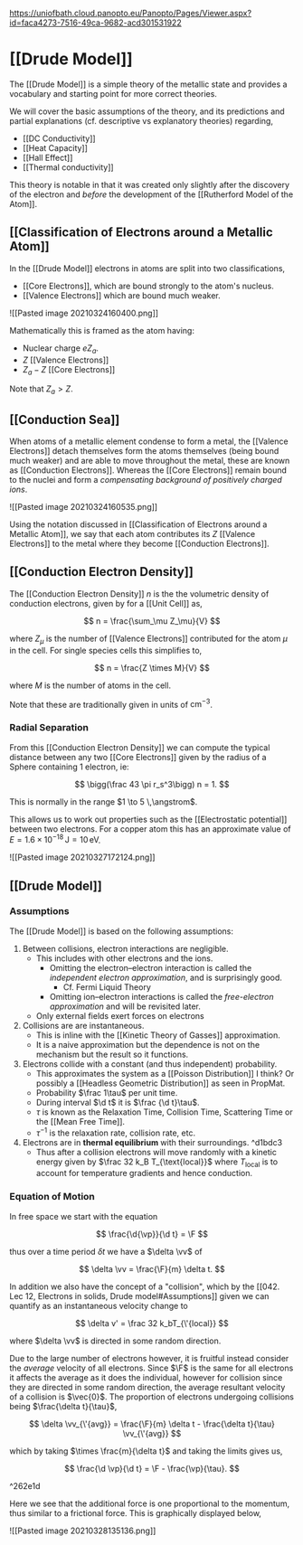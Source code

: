 https://uniofbath.cloud.panopto.eu/Panopto/Pages/Viewer.aspx?id=faca4273-7516-49ca-9682-acd301531922

# [[Drude Model]]

The [[Drude Model]] is a simple theory of the metallic state and provides a vocabulary and starting point for more correct theories.

We will cover the basic assumptions of the theory, and its predictions and partial explanations (cf. descriptive vs explanatory theories) regarding,

- [[DC Conductivity]]
- [[Heat Capacity]]
- [[Hall Effect]]
- [[Thermal conductivity]]

This theory is notable in that it was created only slightly after the discovery of the electron and *before* the development of the [[Rutherford Model of the Atom]].

## [[Classification of Electrons around a Metallic Atom]]

In the [[Drude Model]] electrons in atoms are split into two classifications,

- [[Core Electrons]], which are bound strongly to the atom's nucleus.
- [[Valence Electrons]] which are bound much weaker.

![[Pasted image 20210324160400.png]]

Mathematically this is framed as the atom having:

- Nuclear charge $eZ_a$.
- $Z$ [[Valence Electrons]]
- $Z_a-Z$ [[Core Electrons]]

Note that $Z_a > Z$.

## [[Conduction Sea]]

When atoms of a metallic element condense to form a metal, the [[Valence Electrons]] detach themselves form the atoms themselves (being bound much weaker) and are able to move throughout the metal, these are known as [[Conduction Electrons]]. Whereas the [[Core Electrons]] remain bound to the nuclei and form a *compensating background of positively charged ions*.

![[Pasted image 20210324160535.png]]

Using the notation discussed in [[Classification of Electrons around a Metallic Atom]], we say that each atom contributes its $Z$ [[Valence Electrons]] to the metal where they become [[Conduction Electrons]].


## [[Conduction Electron Density]]

The [[Conduction Electron Density]] $n$ is the the volumetric density of conduction electrons, given by for a [[Unit Cell]] as,

$$
n = \frac{\sum_\mu Z_\mu}{V}
$$

where $Z_\mu$ is the number of [[Valence Electrons]] contributed for the atom $\mu$ in the cell. For single species cells this simplifies to,

$$
n = \frac{Z \times M}{V}
$$

where $M$ is the number of atoms in the cell.

Note that these are traditionally given in units of $\mathrm{cm}^{-3}$.

### Radial Separation

From this [[Conduction Electron Density]] we can compute the typical distance between any two [[Core Electrons]] given by the radius of a Sphere containing 1 electron, ie:

$$
\bigg(\frac 43 \pi r_s^3\bigg) n = 1.
$$

This is normally in the range $1 \to 5 \,\angstrom$.

This allows us to work out properties such as the [[Electrostatic potential]] between two electrons. For a copper atom this has an approximate value of $E = 1.6 \times 10^{-18}\,\mathrm{J} = 10 \,\mathrm{eV}$.

![[Pasted image 20210327172124.png]]

## [[Drude Model]]

### Assumptions

The [[Drude Model]] is based on the following assumptions:

1. Between collisions, electron interactions are negligible.
	- This includes with other electrons and the ions.
		- Omitting the electron–electron interaction is called the *independent electron approximation*, and is surprisingly good.
			- Cf. Fermi Liquid Theory
		- Omitting ion–electron interactions is called the *free-electron approximation* and will be revisited later.
	- Only external fields exert forces on electrons
2. Collisions are are instantaneous.
	- This is inline with the [[Kinetic Theory of Gasses]] approximation.
	- It is a naive approximation but the dependence is not on the mechanism but the result so it functions.
3. Electrons collide with a constant (and thus independent) probability.
	- This approximates the system as a [[Poisson Distribution]] I think? Or possibly a [[Headless Geometric Distribution]] as seen in PropMat.
	- Probability $\frac 1\tau$ per unit time.
	- During interval $\d t$ it is $\frac {\d t}\tau$.
	- $\tau$ is known as the Relaxation Time, Collision Time, Scattering Time or the [[Mean Free Time]].
	- $\tau^{-1}$ is the relaxation rate, collision rate, etc.
4. Electrons are in **thermal equilibrium** with their surroundings. ^d1bdc3
	- Thus after a collision electrons will move randomly with a kinetic energy given by $\frac 32 k_B T_{\text{local}}$ where $T_{\text{local}}$ is to account for temperature gradients and hence conduction.

### Equation of Motion

In free space we start with the equation

$$
\frac{\d{\vp}}{\d t} = \F
$$

thus over a time period $\delta t$ we have a $\delta \vv$ of

$$
\delta \vv = \frac{\F}{m} \delta t.
$$

In addition we also have the concept of a "collision", which by the [[042. Lec 12, Electrons in solids, Drude model#Assumptions]] given we can quantify as an instantaneous velocity change to

$$
\delta v' = \frac 32 k_bT_{\'{local}} 
$$

where $\delta \vv$ is directed in some random direction.

Due to the large number of electrons however, it is fruitful instead consider the *average* velocity of all electrons. Since $\F$ is the same for all electrons it affects the average as it does the individual, however for collision since they are directed in some random direction, the average resultant velocity of a collision is $\vec{0}$. The proportion of electrons undergoing collisions being $\frac{\delta t}{\tau}$,

$$
\delta \vv_{\'{avg}} = \frac{\F}{m} \delta t - \frac{\delta t}{\tau} \vv_{\'{avg}}
$$

which by taking $\times \frac{m}{\delta t}$ and taking the limits gives us,

$$
\frac{\d \vp}{\d t} = \F - \frac{\vp}{\tau}.
$$

^262e1d

Here we see that the additional force is one proportional to the momentum, thus similar to a frictional force. This is graphically displayed below,

![[Pasted image 20210328135136.png]]
